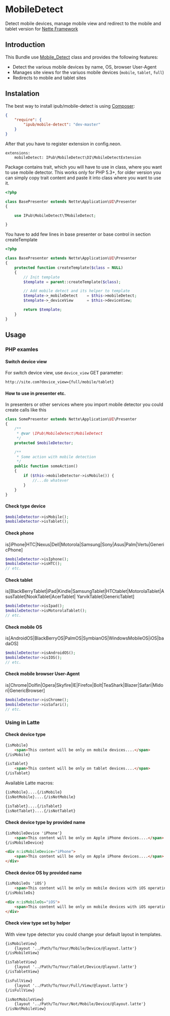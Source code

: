 # MobileDetect

Detect mobile devices, manage mobile view and redirect to the mobile and tablet version for [Nette Framework](http://nette.org/)

## Introduction

This Bundle use [Mobile_Detect](https://github.com/serbanghita/Mobile-Detect) class and provides the following features:

* Detect the various mobile devices by name, OS, browser User-Agent
* Manages site views for the variuos mobile devices (`mobile`, `tablet`, `full`)
* Redirects to mobile and tablet sites

## Instalation

The best way to install ipub/mobile-detect is using  [Composer](http://getcomposer.org/):


```json
{
	"require": {
		"ipub/mobile-detect": "dev-master"
	}
}
```

After that you have to register extension in config.neon.

```neon
extensions:
	mobileDetect: IPub\MobileDetect\DI\MobileDetectExtension
```

Package contains trait, which you will have to use in class, where you want to use mobile detector. This works only for PHP 5.3+, for older version you can simply copy trait content and paste it into class where you want to use it.

```php
<?php

class BasePresenter extends Nette\Application\UI\Presenter
{

	use IPub\MobileDetect\TMobileDetect;

}
```

You have to add few lines in base presenter or base control in section createTemplate

```php
<?php

class BasePresenter extends Nette\Application\UI\Presenter
{
	protected function createTemplate($class = NULL)
	{
		// Init template
		$template = parent::createTemplate($class);

		// Add mobile detect and its helper to template
		$template->_mobileDetect	= $this->mobileDetect;
		$template->_deviceView		= $this->deviceView;

		return $template;
	}
}
```

## Usage

### PHP examles

#### Switch device view

For switch device view, use `device_view` GET parameter:

````
http://site.com?device_view={full/mobile/tablet}
````

#### How to use in presenter etc.

In presenters or other services where you import mobile detector you could create calls like this

```php
class SomePresenter extends Nette\Application\UI\Presenter
{
	/**
	 * @var \IPub\MobileDetect\MobileDetect
	 */
	protected $mobileDetector;

	/**
	 * Some action with mobile detection
	 */
	public function someAction()
	{
		if ($this->mobileDetector->isMobile()) {
			//...do whatever
		}
	}
}
```

#### Check type device

```php
$mobileDetector->isMobile();
$mobileDetector->isTablet();
```

#### Check phone

is[iPhone|HTC|Nexus|Dell|Motorola|Samsung|Sony|Asus|Palm|Vertu|GenericPhone]

```php
$mobileDetector->isIphone();
$mobileDetector->isHTC();
// etc.
```

#### Check tablet

is[BlackBerryTablet|iPad|Kindle|SamsungTablet|HTCtablet|MotorolaTablet|AsusTablet|NookTablet|AcerTablet| YarvikTablet|GenericTablet]

```php
$mobileDetector->isIpad();
$mobileDetector->isMotorolaTablet();
// etc.
```

#### Check mobile OS

is[AndroidOS|BlackBerryOS|PalmOS|SymbianOS|WindowsMobileOS|iOS|badaOS]

```php
$mobileDetector->isAndroidOS();
$mobileDetector->isIOS();
// etc.
```

#### Check mobile browser User-Agent

is[Chrome|Dolfin|Opera|Skyfire|IE|Firefox|Bolt|TeaShark|Blazer|Safari|Midori|GenericBrowser]

```php
$mobileDetector->isChrome();
$mobileDetector->isSafari();
// etc.
```

### Using in Latte

#### Check device type

```html
{isMobile}
	<span>This content will be only on mobile devices....</span>
{/isMobile}

{isTablet}
	<span>This content will be only on tablet devices....</span>
{/isTablet}
```

Available Latte macros:

```html
{isMobile}....{/isMobile}
{isNotMobile}....{/isNotMobile}

{isTablet}....{/isTablet}
{isNotTablet}....{/isNotTablet}
```

#### Check device type by provided name

```html
{isMobileDevice 'iPhone'}
	<span>This content will be only on Apple iPhone devices....</span>
{/isMobileDevice}

<div n:isMobileDevice="iPhone">
	<span>This content will be only on Apple iPhone devices....</span>
</div>
```

#### Check device OS by provided name

```html
{isMobileOs 'iOS'}
	<span>This content will be only on mobile devices with iOS operating system....</span>
{/isMobileOs}

<div n:isMobileOs="iOS">
	<span>This content will be only on mobile devices with iOS operating system....</span>
</div>
```

#### Check view type set by helper

With view type detector you could change your default layout in templates.

```html
{isMobileView}
	{layout '../Path/To/Your/Mobile/Device/@layout.latte'}
{/isMobileView}

{isTabletView}
	{layout '../Path/To/Your/Tablet/Device/@layout.latte'}
{/isTabletView}

{isFullView}
	{layout '../Path/To/Your/Full/View/@layout.latte'}
{/isFullView}

{isNotMobileView}
	{layout '../Path/To/Your/Not/Mobile/Device/@layout.latte'}
{/isNotMobileView}
```

